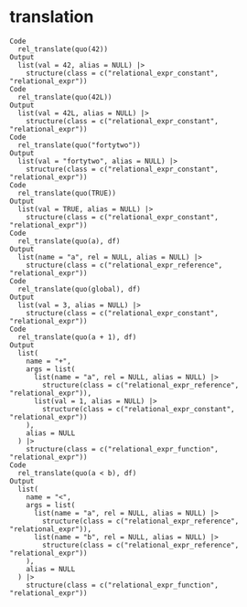 # translation

    Code
      rel_translate(quo(42))
    Output
      list(val = 42, alias = NULL) |>
        structure(class = c("relational_expr_constant", "relational_expr"))
    Code
      rel_translate(quo(42L))
    Output
      list(val = 42L, alias = NULL) |>
        structure(class = c("relational_expr_constant", "relational_expr"))
    Code
      rel_translate(quo("fortytwo"))
    Output
      list(val = "fortytwo", alias = NULL) |>
        structure(class = c("relational_expr_constant", "relational_expr"))
    Code
      rel_translate(quo(TRUE))
    Output
      list(val = TRUE, alias = NULL) |>
        structure(class = c("relational_expr_constant", "relational_expr"))
    Code
      rel_translate(quo(a), df)
    Output
      list(name = "a", rel = NULL, alias = NULL) |>
        structure(class = c("relational_expr_reference", "relational_expr"))
    Code
      rel_translate(quo(global), df)
    Output
      list(val = 3, alias = NULL) |>
        structure(class = c("relational_expr_constant", "relational_expr"))
    Code
      rel_translate(quo(a + 1), df)
    Output
      list(
        name = "+",
        args = list(
          list(name = "a", rel = NULL, alias = NULL) |>
            structure(class = c("relational_expr_reference", "relational_expr")),
          list(val = 1, alias = NULL) |>
            structure(class = c("relational_expr_constant", "relational_expr"))
        ),
        alias = NULL
      ) |>
        structure(class = c("relational_expr_function", "relational_expr"))
    Code
      rel_translate(quo(a < b), df)
    Output
      list(
        name = "<",
        args = list(
          list(name = "a", rel = NULL, alias = NULL) |>
            structure(class = c("relational_expr_reference", "relational_expr")),
          list(name = "b", rel = NULL, alias = NULL) |>
            structure(class = c("relational_expr_reference", "relational_expr"))
        ),
        alias = NULL
      ) |>
        structure(class = c("relational_expr_function", "relational_expr"))


